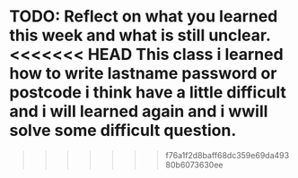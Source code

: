 TODO: Reflect on what you learned this week and what is still unclear.
<<<<<<< HEAD
This class i learned how to write lastname password or postcode i think have a little difficult and i will learned again and i wwill solve  some difficult question.
=======
>>>>>>> f76a1f2d8baff68dc359e69da49380b6073630ee
